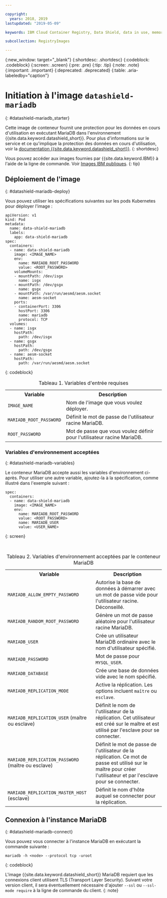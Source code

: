 ```yaml
---

copyright:
  years: 2018, 2019
lastupdated: "2019-05-09"

keywords: IBM Cloud Container Registry, Data Shield, data in use, memory encryption, intel sgx, fortanix, mysql image, mariaDB, container image, public image

subcollection: RegistryImages

---
```


{:new_window: target="_blank"}
{:shortdesc: .shortdesc}
{:codeblock: .codeblock}
{:screen: .screen}
{:pre: .pre}
{:tip: .tip}
{:note: .note}
{:important: .important}
{:deprecated: .deprecated}
{:table: .aria-labeledby="caption"}

# Initiation à l'image `datashield-mariadb`
{: #datashield-mariadb_starter}

Cette image de conteneur fournit une protection pour les données en cours d'utilisation en exécutant MariaDB dans l'environnement {{site.data.keyword.datashield_short}}. Pour plus d'informations sur le service et ce qu'implique la protection des données en cours d'utilisation, voir la [documentation {{site.data.keyword.datashield_short}}](/docs/services/data-shield?topic=data-shield-about#about).
{: shortdesc}

Vous pouvez accéder aux images fournies par {{site.data.keyword.IBM}} à l'aide de la ligne de commande. Voir [Images IBM publiques](/docs/services/Registry?topic=registry-public_images#public_images).
{: tip}

## Déploiement de l'image
{: #datashield-mariadb-deploy}

Vous pouvez utiliser les spécifications suivantes sur les pods Kubernetes pour déployer l'image :

```
apiVersion: v1
kind: Pod
metadata:
  name: data-shield-mariadb
  labels:
    app: data-shield-mariadb
spec:
  containers:
  - name: data-shield-mariadb
    image: <IMAGE_NAME>
    env:
      name: MARIADB_ROOT_PASSWORD
      value: <ROOT_PASSWORD>
    volumeMounts:
    - mountPath: /dev/isgx
      name: isgx
    - mountPath: /dev/gsgx
      name: gsgx
    - mountPath: /var/run/aesmd/aesm.socket
      name: aesm-socket
    ports:
    - containerPort: 3306
      hostPort: 3306
      name: mariadb
      protocol: TCP
  volumes:
  - name: isgx
    hostPath:
      path: /dev/isgx
  - name: gsgx
    hostPath:
      path: /dev/gsgx
  - name: aesm-socket
    hostPath:
      path: /var/run/aesmd/aesm.socket
```
{: codeblock}
  
<table>
<caption>Tableau 1. Variables d'entrée requises</caption>
  <tr>
    <th>Variable</th>
    <th>Description</th>
  </tr>
  <tr>
    <td><code>IMAGE_NAME</code></td>
    <td>Nom de l'image que vous voulez déployer.</td>
  </tr>
    <tr>
    <td><code>MARIADB_ROOT_PASSWORD</code></td>
    <td>Définit le mot de passe de l'utilisateur racine MariaDB.</td>
  </tr>
  <tr>
    <td><code>ROOT_PASSWORD</code></td>
    <td>Mot de passe que vous voulez définir pour l'utilisateur racine MariaDB.</td>
  </tr>
</table>

### Variables d'environnement acceptées
{: #datashield-mariadb-variables}

Le conteneur MariaDB accepte aussi les variables d'environnement ci-après. Pour utiliser une autre variable, ajoutez-la à la spécification, comme illustré dans l'exemple suivant :

```
spec:
  containers:
  - name: data-shield-mariadb
    image: <IMAGE_NAME>
    env:
      name: MARIADB_ROOT_PASSWORD
      value: <ROOT_PASSWORD>
      name: MARIADB_USER
      value: <USER_NAME>
```
{: screen}

<table>
<caption>Tableau 2. Variables d'environnement acceptées par le conteneur MariaDB</caption>
  <tr>
    <th>Variable</th>
    <th>Description</th>
  </tr>
  <tr>
    <td><code>MARIADB_ALLOW_EMPTY_PASSWORD</code></td>
    <td>Autorise la base de données à démarrer avec un mot de passe vide pour l'utilisateur racine. Déconseillé.</td>
  </tr>
  <tr>
    <td><code>MARIADB_RANDOM_ROOT_PASSWORD</code></td>
    <td>Génère un mot de passe aléatoire pour l'utilisateur racine MariaDB.</td>
  </tr>
  <tr>
    <td><code>MARIADB_USER</code></td>
    <td>Crée un utilisateur MariaDB ordinaire avec le nom d'utilisateur spécifié.</td>
  </tr>
  <tr>
    <td><code>MARIADB_PASSWORD</code></td>
    <td>Mot de passe pour <code>MYSQL_USER</code>.</td>
  </tr>
  <tr>
    <td><code>MARIADB_DATABASE</code></td>
    <td>Crée une base de données vide avec le nom spécifié.</td>
  </tr>
  <tr>
    <td><code>MARIADB_REPLICATION_MODE</code></td>
    <td>Active la réplication. Les options incluent <code>maître</code> ou <code>esclave</code>.</td>
  </tr>
  <tr>
    <td><code>MARIADB_REPLICATION_USER</code> (maître ou esclave)</td>
    <td>Définit le nom de l'utilisateur de la réplication. Cet utilisateur est créé sur le maître et est utilisé par l'esclave pour se connecter.</td>
  </tr>
  <tr>
    <td><code>MARIADB_REPLICATION_PASSWORD</code> (maître ou esclave)</td>
    <td>Définit le mot de passe de l'utilisateur de la réplication. Ce mot de passe est utilisé sur le maître pour créer l'utilisateur et par l'esclave pour se connecter.</td>
  </tr>
  <tr>
    <td><code>MARIADB_REPLICATION_MASTER_HOST</code> (esclave)</td>
    <td>Définit le nom d'hôte auquel se connecter pour la réplication.</td>
  </tr>
</table>

## Connexion à l'instance MariaDB
{: #datashield-mariadb-connect}

Vous pouvez vous connecter à l'instance MariaDB en exécutant la commande suivante :

```
mariadb -h <node> --protocol tcp -uroot
```
{: codeblock}

L'image {{site.data.keyword.datashield_short}} MariaDB requiert que les connexions client utilisent TLS (Transport Layer Security). Suivant votre version client, il sera éventuellement nécessaire d'ajouter `--ssl` ou `--ssl-mode require` à la ligne de commande du client.
{: note}
